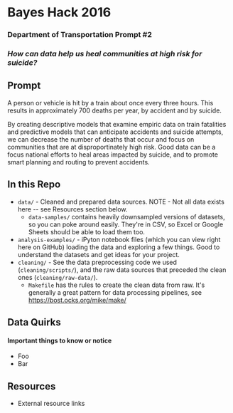 # Bayes Hack 2016
### Department of Transportation Prompt #2

### _How can data help us heal communities at high risk for suicide?_

## Prompt

A person or vehicle is hit by a train about once every three hours. This results in approximately 700 deaths per year, by accident and by suicide.

By creating descriptive models that examine empiric data on train fatalities and predictive models that can anticipate accidents and suicide attempts, we can decrease the number of deaths that occur and focus on communities that are at disproportinately high risk. Good data can be a focus national efforts to heal areas impacted by suicide, and to promote smart planning and routing to prevent accidents.

## In this Repo

* `data/` - Cleaned and prepared data sources. NOTE - Not all data exists here -- see Resources section below.
   * `data-samples/` contains heavily downsampled versions of datasets, so you can poke around easily. They're in CSV, so Excel or Google Sheets should be able to load them too.
* `analysis-examples/` - iPyton notebook files (which you can view right here on GitHub) loading the data and exploring a few things. Good to understand the datasets and get ideas for your project.
* `cleaning/` - See the data preprocessing code we used (`cleaning/scripts/`), and the raw data sources that preceded the clean ones (`cleaning/raw-data/`).
   * `Makefile` has the rules to create the clean data from raw. It's generally a great pattern for data processing pipelines, see https://bost.ocks.org/mike/make/

## Data Quirks
#### Important things to know or notice
* Foo
* Bar

## Resources

* External resource links
